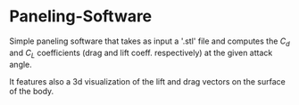 # Paneling-Software
Simple paneling software that takes as input a '.stl' file and computes the $C_d$ and $C_L$ coefficients (drag and lift coeff. respectively) at the given attack angle. 

[comment]: <> (It uses a ______ model for the aerodynamics [] specify the aerodynamic model used for computation, maybe add a simple picture with reference)

It features also a 3d visualization of the lift and drag vectors on the surface of the body.

